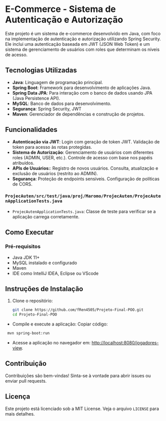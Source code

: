 # E-Commerce - Sistema de Autenticação e Autorização

Este projeto é um sistema de e-commerce desenvolvido em Java, com foco na implementação de autenticação e autorização utilizando Spring Security. Ele inclui uma autenticação baseada em JWT (JSON Web Token) e um sistema de gerenciamento de usuários com roles que determinam os níveis de acesso.

## Tecnologias Utilizadas
- **Java**: Linguagem de programação principal.
- **Spring Boot**: Framework para desenvolvimento de aplicações Java.
- **Spring Data JPA**: Para interação com o banco de dados usando JPA (Java Persistence API).
- **MySQL**: Banco de dados para desenvolvimento.
- **Segurança**: Spring Security, JWT
- **Maven**: Gerenciador de dependências e construção de projetos.

## Funcionalidades

- **Autenticação via JWT**: Login com geração de token JWT. Validação de token para acesso às rotas protegidas.
- **Sistema de Autorização**: Gerenciamento de usuários com diferentes roles (ADMIN, USER, etc.). Controle de acesso com base nos papéis atribuídos.
- **APIs de Usuários:**: Registro de novos usuários. Consulta, atualização e exclusão de usuários (restrito ao ADMIN).
- **Segurança**: Proteção de endpoints sensíveis. Configuração de políticas de CORS.

### `ProjecAuten/src/test/java/proj/Maromo/ProjecAuten/ProjecAutenApplicationTests.java`
- `ProjecAutenApplicationTests.java`: Classe de teste para verificar se a aplicação carrega corretamente.

## Como Executar

### Pré-requisitos
- Java JDK 11+
- MySQL instalado e configurado
- Maven
- IDE como IntelliJ IDEA, Eclipse ou VScode

## Instruções de Instalação

1. Clone o repositório:
   ```bash
   git clone https://github.com/fRen4505/Projeto-Final-POO.git
   cd Projeto-Final-POO

-   Compile e execute a aplicação:
    Copiar código:
   ```bash       
    mvn spring-boot:run
```

-   Acesse a aplicação no navegador em: [http://localhost:8080/jogadores-view](http://localhost:8080).
## Contribuição

Contribuições são bem-vindas! Sinta-se à vontade para abrir issues ou enviar pull requests.


## Licença

Este projeto está licenciado sob a MIT License. Veja o arquivo `LICENSE` para mais detalhes.
